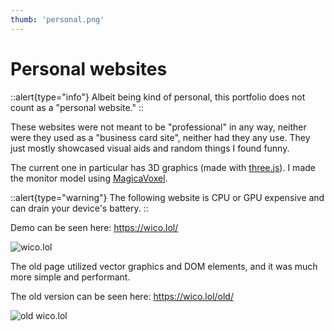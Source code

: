 ```yaml
---
thumb: 'personal.png'
---
```


# Personal websites
::alert{type="info"}
Albeit being kind of personal, this portfolio does not count as a "personal website."
::

These websites were not meant to be "professional" in any way, neither were they
used as a "business card site", neither had they any use. They just mostly showcased
visual aids and random things I found funny.

The current one in particular has 3D graphics (made with [three.js](https://threejs.org)).
I made the monitor model using [MagicaVoxel](https://ephtracy.github.io).

::alert{type="warning"}
The following website is CPU or GPU expensive and can drain your device's battery.
::

Demo can be seen here: https://wico.lol/

![wico.lol](/images/wico.lol.png)

The old page utilized vector graphics and DOM elements, and it was much more simple and
performant.

The old version can be seen here: https://wico.lol/old/

![old wico.lol](/images/old_wico.lol.png)
